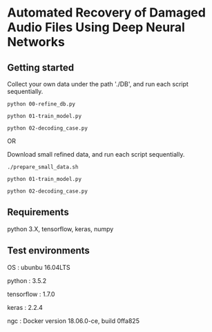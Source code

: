 # Automated Recovery of Damaged Audio Files Using Deep Neural Networks

## Getting started
Collect your own data under the path './DB', and run each script sequentially.

```
python 00-refine_db.py

python 01-train_model.py

python 02-decoding_case.py
```

OR

Download small refined data, and run each script sequentially.

```
./prepare_small_data.sh

python 01-train_model.py

python 02-decoding_case.py
```

## Requirements

python 3.X, tensorflow, keras, numpy
  
## Test environments

OS	 		: ubunbu 16.04LTS

python		: 3.5.2

tensorflow	: 1.7.0

keras		: 2.2.4

ngc			: Docker version 18.06.0-ce, build 0ffa825

